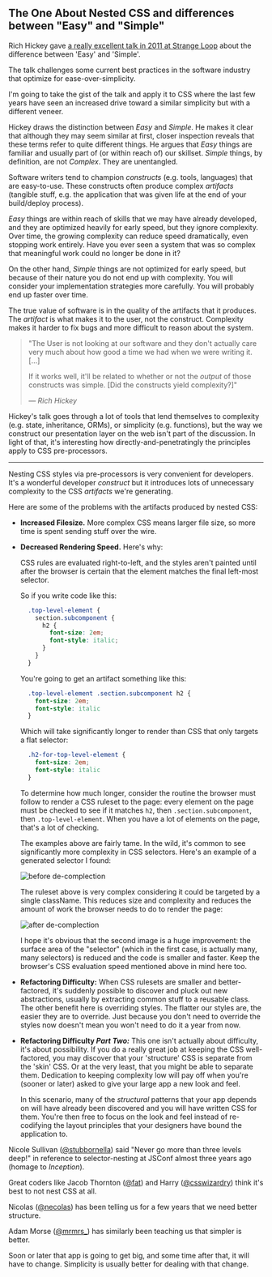 ## The One About Nested CSS and differences between "Easy" and "Simple"

Rich Hickey gave [a really excellent talk in 2011 at Strange Loop](http://www.infoq.com/presentations/Simple-Made-Easy)
about the difference between 'Easy' and 'Simple'.

The talk challenges some current best practices in the software industry
that optimize for ease-over-simplicity.

I'm going to take the gist of the talk and apply it to CSS where the last few
years have seen an increased drive toward a similar simplicity but with a
different veneer.

Hickey draws the distinction between _Easy_ and _Simple_. He makes it clear
that although they may seem similar at first, closer inspection reveals
that these terms refer to quite different things.
He argues that _Easy_ things are familiar and usually part of (or within reach
of) our skillset. _Simple_ things, by definition, are not  _Complex_. They are
unentangled.

Software writers tend to champion _constructs_ (e.g. tools, languages) that are
easy-to-use. These constructs often produce complex _artifacts_
(tangible stuff, e.g. the application that was given life at the end of
your build/deploy process).

_Easy_ things are within reach of skills that we may have already developed, and
they are optimized heavily for early speed, but they ignore complexity. Over
time, the growing complexity can reduce speed dramatically, even stopping work
entirely.  Have you ever seen a system that was so complex that meaningful work
could no longer be done in it?

On the other hand, _Simple_ things are not optimized for early speed, but
because of their nature you do not end up with complexity. You will 
consider your implementation strategies more carefully. You will probably
end up faster over time.

The true value of software is in the quality of the artifacts that it produces.
The _artifact_ is what makes it to the user, not the construct. Complexity
makes it harder to fix bugs and more difficult to reason about the system.

> "The User is not looking at our software and they don't actually care
> very much about how good a time we had when we were writing it. [...]
>
> If it works well, it'll be related to whether or not the _output_ of
> those constructs was simple. [Did the constructs yield complexity?]"
>
> *&mdash; Rich Hickey*

Hickey's talk goes through a lot of tools that lend themselves to complexity
(e.g. state, inheritance, ORMs), or simplicity (e.g. functions), but the way
we construct our presentation layer on the web isn't part of the discussion.
In light of that, it's interesting how directly-and-penetratingly the principles
apply to CSS pre-processors.

***

Nesting CSS styles via pre-processors is very convenient for developers.
It's a wonderful developer _construct_ but it introduces lots of unnecessary
complexity to the CSS _artifacts_ we're generating.

Here are some of the problems with the artifacts produced by nested CSS:

  * **Increased Filesize.** More complex CSS means larger file size, so more time is spent sending stuff over the wire.

  * **Decreased Rendering Speed.** Here's why:

    CSS rules are evaluated right-to-left, and the styles aren't painted until
    after the browser is certain that the element matches the final left-most selector.

    So if you write code like this:

    ```css
      .top-level-element {
        section.subcomponent {
          h2 {
            font-size: 2em;
            font-style: italic;
          }
        }
      }
    ```

    You're going to get an artifact something like this:

    ```css
      .top-level-element .section.subcomponent h2 {
        font-size: 2em;
        font-style: italic
      }
    ```

    Which will take significantly longer to render than CSS that only targets
    a flat selector:

    ```css
      .h2-for-top-level-element {
        font-size: 2em;
        font-style: italic
      }
    ```

    To determine how much longer, consider the routine the browser must follow
    to render a CSS ruleset to the page: every element on the page must be
    checked to see if it matches `h2`, then `.section.subcomponent`, then
    `.top-level-element`. When you have a lot of elements on the page, that's
    a lot of checking.

    The examples above are fairly tame. In the wild, it's common to see
    significantly more complexity in CSS selectors. Here's an example of a
    generated selector I found:

    ![before de-complection](http://cloud.ahfr.org/f2a057/7e24f1c0347ccf17d080.png)

    The ruleset above is very complex considering it could be targeted by a
    single className. This reduces size and complexity and reduces the amount
    of work the browser needs to do to render the page:

    ![after de-complection](http://cloud.ahfr.org/baea8d/964efc399789969ea6c4.png)

    I hope it's obvious that the second image is a huge improvement: the surface area of the "selector" (which in the first case, is actually many, many selectors) is reduced and the code is smaller and faster. Keep the browser's CSS evaluation speed mentioned above in mind here too.

  * **Refactoring Difficulty:** When CSS rulesets are smaller and better-factored,
    it's suddenly possible to discover and pluck out new abstractions, usually
    by extracting common stuff to a reusable class. The other benefit here is
    overriding styles. The flatter our styles are, the easier they are to
    override. Just because you don't need to override the styles now doesn't
    mean you won't need to do it a year from now.

  * **Refactoring Difficulty _Part Two:_** This one isn't actually about
    difficulty, it's about possibility. If you do a really great job at keeping
    the CSS well-factored, you may discover that your 'structure' CSS is
    separate from the 'skin' CSS. Or at the very least, that you might be able
    to separate them. Dedication to keeping complexity low will pay off when
    you're (sooner or later) asked to give your large app a new look and feel.

    In this scenario, many of the _structural_ patterns that your app depends 
    on will have already been discovered and you will have written CSS for them.
    You're then free to focus on the look and feel instead of re-codifying the
    layout principles that your designers have bound the application to.

Nicole Sullivan ([@stubbornella](https://twitter.com/stubbornella)) said
"Never go more than three levels deep!" in reference to selector-nesting at
JSConf almost three years ago (homage to *Inception*).

Great coders like Jacob Thornton ([@fat](https://twitter.com/fat)) and
Harry ([@csswizardry](https://twitter.com/csswizardry/)) think it's best to not nest CSS at all.

Nicolas ([@necolas](https://twitter.com/necolas)) has been telling us for a few years that we need better structure.

Adam Morse ([@mrmrs_](https://twitter.com/mrmrs_)) has similarly been teaching us
that simpler is better.

Soon or later that app is going to get big, and some time after that, it will
have to change. Simplicity is usually better for dealing with that change.
